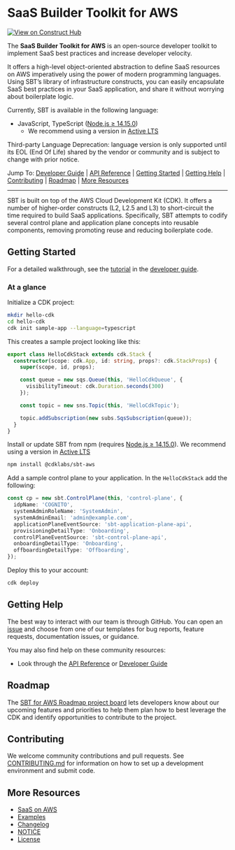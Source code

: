 # SaaS Builder Toolkit for AWS

<!-- ![Build Status](https://codebuild.us-east-1.amazonaws.com/badges?uuid=eyJlbmNyeXB0ZWREYXRhIjoiSy9rWmVENzRDbXBoVlhYaHBsNks4OGJDRXFtV1IySmhCVjJoaytDU2dtVWhhVys3NS9Odk5DbC9lR2JUTkRvSWlHSXZrNVhYQ3ZsaUJFY3o4OERQY1pnPSIsIml2UGFyYW1ldGVyU3BlYyI6IlB3ODEyRW9KdU0yaEp6NDkiLCJtYXRlcmlhbFNldFNlcmlhbCI6MX0%3D&branch=main)
[![Gitpod Ready-to-Code](https://img.shields.io/badge/Gitpod-ready--to--code-blue?logo=gitpod)](https://gitpod.io/#https://github.com/aws/aws-cdk)
[![NPM version](https://badge.fury.io/js/aws-cdk.svg)](https://badge.fury.io/js/aws-cdk)
[![PyPI version](https://badge.fury.io/py/aws-cdk-lib.svg)](https://badge.fury.io/py/aws-cdk-lib)
[![NuGet version](https://badge.fury.io/nu/Amazon.CDK.Lib.svg)](https://badge.fury.io/nu/Amazon.CDK.Lib)
[![Maven Central](https://maven-badges.herokuapp.com/maven-central/software.amazon.awscdk/aws-cdk-lib/badge.svg)](https://maven-badges.herokuapp.com/maven-central/software.amazon.awscdk/aws-cdk-lib)
[![Go Reference](https://pkg.go.dev/badge/github.com/aws/aws-cdk-go/awscdk/v2.svg)](https://pkg.go.dev/github.com/aws/aws-cdk-go/awscdk/v2)
[![Mergify](https://img.shields.io/endpoint.svg?url=https://gh.mergify.io/badges/aws/aws-cdk&style=flat)](https://mergify.io)-->

[![View on Construct Hub](https://constructs.dev/packages/@cdklabs/sbt-aws)](https://constructs.dev/packages/@cdklabs/sbt-aws) 

The **SaaS Builder Toolkit for AWS** is an open-source developer toolkit to implement SaaS best practices and increase developer velocity.

It offers a high-level object-oriented abstraction to define SaaS resources on AWS imperatively using the power of modern programming languages. Using SBT’s library of infrastructure constructs, you can easily encapsulate SaaS best practices in your SaaS application, and share it without worrying about boilerplate logic.

Currently, SBT is available in the following language:

* JavaScript, TypeScript ([Node.js ≥ 14.15.0](https://nodejs.org/download/release/latest-v14.x/))
  * We recommend using a version in [Active LTS](https://nodejs.org/en/about/previous-releases)
<!-- * Python ([Python ≥ 3.8](https://www.python.org/downloads/))
* Java ([Java ≥ 8](https://www.oracle.com/technetwork/java/javase/downloads/index.html) and [Maven ≥ 3.5.4](https://maven.apache.org/download.cgi))
* .NET ([.NET ≥ 6.0](https://dotnet.microsoft.com/download))
* Go ([Go ≥ 1.16.4](https://golang.org/)) -->

Third-party Language Deprecation: language version is only supported until its EOL (End Of Life) shared by the vendor or community and is subject to change with prior notice.

Jump To:
[Developer Guide](/docs/public/README.md) |
[API Reference](/API.md) |
[Getting Started](#getting-started) |
[Getting Help](#getting-help) |
[Contributing](#contributing) |
[Roadmap](#roadmap) |
[More Resources](#more-resources)

-------

SBT is built on top of the AWS Cloud Development Kit (CDK). It offers a number of higher-order constructs (L2, L2.5 and L3) to short-circuit the time required to build SaaS applications. Specifically, SBT attempts to codify several control plane and application plane concepts into reusable components, removing promoting reuse and reducing boilerplate code.

## Getting Started

For a detailed walkthrough, see the [tutorial](https://docs.aws.amazon.com/cdk/latest/guide/getting_started.html#hello_world_tutorial) in the [developer guide](https://docs.aws.amazon.com/cdk/latest/guide/home.html).

### At a glance

Initialize a CDK project:

```sh
mkdir hello-cdk
cd hello-cdk
cdk init sample-app --language=typescript
```

This creates a sample project looking like this:

```ts
export class HelloCdkStack extends cdk.Stack {
  constructor(scope: cdk.App, id: string, props?: cdk.StackProps) {
    super(scope, id, props);

    const queue = new sqs.Queue(this, 'HelloCdkQueue', {
      visibilityTimeout: cdk.Duration.seconds(300)
    });

    const topic = new sns.Topic(this, 'HelloCdkTopic');

    topic.addSubscription(new subs.SqsSubscription(queue));
  }
}
```

Install or update SBT from npm (requires [Node.js ≥ 14.15.0](https://nodejs.org/download/release/latest-v14.x/)). We recommend using a version in [Active LTS](https://nodejs.org/en/about/previous-releases)

```sh
npm install @cdklabs/sbt-aws
```

Add a sample control plane to your application. In the `HelloCdkStack` add the following:

```typescript
const cp = new sbt.ControlPlane(this, 'control-plane', {
  idpName: 'COGNITO',
  systemAdminRoleName: 'SystemAdmin',
  systemAdminEmail: 'admin@example.com',
  applicationPlaneEventSource: 'sbt-application-plane-api',
  provisioningDetailType: 'Onboarding',
  controlPlaneEventSource: 'sbt-control-plane-api',
  onboardingDetailType: 'Onboarding',
  offboardingDetailType: 'Offboarding',
});
```

Deploy this to your account:

```sh
cdk deploy
```

## Getting Help

The best way to interact with our team is through GitHub. You can open an [issue](https://github.com/awslabs/sbt-aws/issues/new/choose) and choose from one of our templates for bug reports, feature requests, documentation issues, or guidance.

You may also find help on these community resources:

* Look through the [API Reference](https://github.com/awslabs/sbt-aws/blob/main/API.md) or [Developer Guide](https://github.com/awslabs/sbt-aws/blob/main/docs/public/README.md)

## Roadmap

The [SBT for AWS Roadmap project board](PLACEHOLDER) lets developers know about our upcoming features and priorities to help them plan how to best leverage the CDK and identify opportunities to contribute to the project. 

## Contributing

We welcome community contributions and pull requests. See
[CONTRIBUTING.md](./CONTRIBUTING.md) for information on how to set up a development environment and submit code.

<!-- ## Metrics collection

This solution collects anonymous operational metrics to help AWS improve the quality and features of the CDK. For more information, including how to disable this capability, please see the [developer guide](https://docs.aws.amazon.com/cdk/latest/guide/cli.html#version_reporting). -->

## More Resources

* [SaaS on AWS](http://aws.amazon.com/saas)
* [Examples](PLACEHOLDER)
* [Changelog](./CHANGELOG.md)
* [NOTICE](./NOTICE)
* [License](./LICENSE)